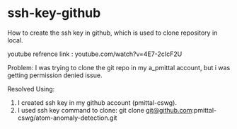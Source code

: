 # ssh-key-github
How to create the ssh key in github, which is used to clone repository in local.

youtube refrence link : youtube.com/watch?v=4E7-2cIcF2U

Problem:
I was trying to clone the git repo in my a_pmittal account, but i was getting permission denied issue.

Resolved Using:
1. I created ssh key in my github account (pmittal-cswg).
2. I used ssh key command to clone:
   git clone git@github.com:pmittal-cswg/atom-anomaly-detection.git
